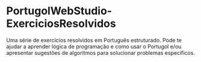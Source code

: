 # PortugolWebStudio-ExerciciosResolvidos
Uma série de exercícios resolvidos em Português estruturado. Pode te ajudar a aprender lógica de programação e como usar o Portugol e/ou apresentar sugestões de algoritmos para solucionar problemas específicos.
